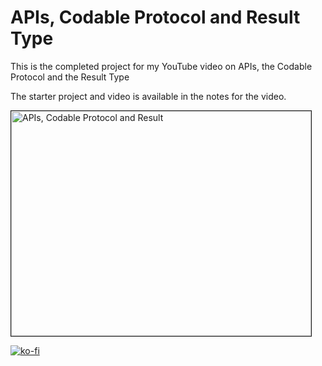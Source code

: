 # APIs, Codable Protocol and Result Type	

This is the completed project for my YouTube video on APIs, the Codable Protocol and the Result Type

The starter project and video is available in the notes for the video.

<a href="http://www.youtube.com/watch?feature=player_embedded&v=fkeuVKkKo3s
" target="_blank"><img src="http://img.youtube.com/vi/fkeuVKkKo3s/0.jpg" 
alt="APIs, Codable Protocol and Result" width="480" height="360" border="1" /></a>

[![ko-fi](https://www.ko-fi.com/img/githubbutton_sm.svg)](https://ko-fi.com/Z8Z22WRVG)

